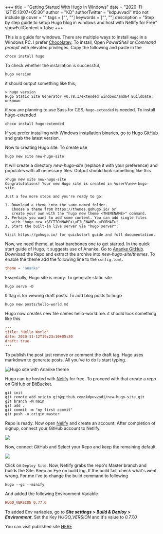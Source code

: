 +++
title = "Getting Started With Hugo in Windows"
date = "2020-11-12T15:13:07+05:30"
author = "KD"
authorTwitter = "kdpuvvadi" #do not include @
cover = ""
tags = ["", ""]
keywords = ["", ""]
description = "Step by step guide to setup Hugo blog in windows and host with Netlify for Free"
showFullContent = false
+++

This is a guide for windows. There are multiple ways to install `Hugo` in a Windows PC. I prefer [Chocolatey](https://chocolatey.org/). To install, Open *PowerShell* or *Command prompt*  with elevated privileges. Copy the following and paste in the 

````shell
choco install hugo
````
To check whether the installation is successful, 
````shell
hugo version
````
it should output something like this,
````shell
> hugo version
Hugo Static Site Generator v0.78.1/extended windows/amd64 BuildDate: unknown
````
if you are planning to use Sass for CSS, `hugo-extended` is needed. To install hugo-extended
````shell
choco install hugo-extended
````

If you prefer installing with Windows installation binaries, go to [Hugo GitHub](https://github.com/gohugoio/hugo/releases) and grab the latest version. 

Now to creating Hugo site. To create use
````shell
hugo new site new-hugo-site
````
It will create a directory *new-hugo-site* (replace it with your preference) and populates with all necessary files. 
Output should look something like this
````shell
>hugo new site new-hugo-site
Congratulations! Your new Hugo site is created in %user%\new-hugo-site.

Just a few more steps and you're ready to go:

1. Download a theme into the same-named folder.
   Choose a theme from https://themes.gohugo.io/ or
   create your own with the "hugo new theme <THEMENAME>" command.
2. Perhaps you want to add some content. You can add single files
   with "hugo new <SECTIONNAME>\<FILENAME>.<FORMAT>".
3. Start the built-in live server via "hugo server".

Visit https://gohugo.io/ for quickstart guide and full documentation.

````
Now, we need theme, at least barebones one to get started. In the quick start guide of Hugo, it suggests use of Ananke. Go to [Ananke GitHub](https://github.com/theNewDynamic/gohugo-theme-ananke). Download the Repo and extract the archive into *new-hugo-site/themes*. To enable the theme add the following line to the `config.toml`. 
````toml
theme = "ananke"
````
Essentially, Hugo site is ready. To generate static site 
````shell 
hugo serve -D
```` 
`D` flag is for viewing draft posts. 
To add blog posts to hugo
````shell
hugo new posts/hello-world.md
````
Hugo now creates new file names hello-world.me. it should look something like this
````toml
---
title: "Hello World"
date: 2020-11-12T19:23:10+05:30
draft: true
---
````
To publish the post just remove or comment the draft tag. 
Hugo uses markdown to generate posts. All you've to do is start typing. 

![Hugo site with Ananke theme](/image/hugo-ananke-new-site.jpg)

Hugo can be hosted with [Nelify](https://netlify.com) for free. To proceed with that create a repo on GitHub or BitBucket. 
````shell 
git init
git remote add origin git@github.com:kdpuvvadi/new-hugo-site.git
git branch -M main
git add . 
git commit -m "my first commit"
git push -u origin master
````
Repo is ready. Now open [Nelify](https://netlify.com) and create an account. After completion of signup, connect your GitHub account to Netlify. 

![](/image/netlify-new-site.jpg)

Now, connect GitHub and Select your Repo and keep the remaining default. 

![](/image/deploy-netlify-settings.jpg)

Click on `Deploy Site`. Now, Netlify grabs the repo's Master branch and builds the Site. Keep an Eye on build log. If the build fail, check what's went wrong. For me i've to change the build command to following 
````shell
hugo --gc --minify
````
And added the following Environment Variable 
````toml
HUGO_VERSION 0.77.0
````
To added Env variables, go to ***Site settings > Build & Deploy > Environment***. Set the Key *HUGO_VERSION* and it's value to *0.77.0*

You can visit published site [HERE](https://my-new-hugo-site.netlify.app)